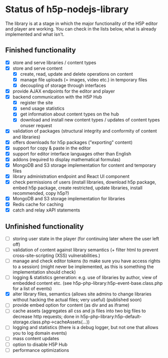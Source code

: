 # Status of h5p-nodejs-library

The library is at a stage in which the major functionality of the H5P editor and player are working. You can check in the lists below, what is already implemented and what isn't.

## Finished functionality

* [x] store and serve libraries / content types
* [x] store and serve content
  * [x] create, read, update and delete operations on content
  * [x] manage file uploads \(= images, video etc.\) in temporary files
  * [x] decoupling of storage through interfaces
* [x] provide AJAX endpoints for the editor and player
* [x] backend communication with the H5P Hub
  * [x] register the site
  * [x] send usage statistics
  * [x] get information about content types on the hub
  * [x] download and install new content types / updates of content types onuser
    request
* [x] validation of packages \(structural integrity and conformity of content
  and libraries\)
* [x] offers downloads for h5p packages \("exporting" content\)
* [x] support for copy & paste in the editor
* [x] support for editor interface languages other than English
* [x] addons \(required to display mathematical formulas\)
* [x] MongoDB and S3 storage implementation for content and temporary files
* [x] library administration endpoint and React UI component
* [x] check permissions of users \(install libraries, download h5p package,
  embed h5p package, create restricted, update libraries, install recommended,
  copy h5p?\)
* [x] MongoDB and S3 storage implementation for libraries
* [x] Redis cache for caching
* [x] catch and relay xAPI statements

## Unfinished functionality

* [ ] storing user state in the player \(for continuing later where the user
  left off\)
* [ ] validation of content against library semantics \(+ filter html to prevent
  cross-site-scripting \(XSS\) vulnerabilities.\)
* [ ] manage and check editor tokens \(to make sure you have access rights to a
  session\) \(might never be implemented, as this is something the
  implementation should check\)
* [ ] logging & statistics generation: e.g. use of libraries by author, view of
  embedded content etc. \(see h5p-php-library:h5p-event-base.class.php for a
  list of events\)
* [x] alter library files, semantics \(allows site admins to change libraries
  without hacking the actual files; very useful\) \(published soon\)
* [ ] provide embed option for content \(as div and as iframe\)
* [ ] cache assets \(aggregates all css and js files into two big files to
  decrease http requests; done in
  h5p-php-library:h5p-default-storage.class.php-&gt;cacheAssets\(...\)\)
* [ ] logging and statistics \(there is a debug logger, but not one that allows
  you to log domain events\)
* [ ] mass content updates
* [ ] option to disable H5P Hub
* [ ] performance optimizations